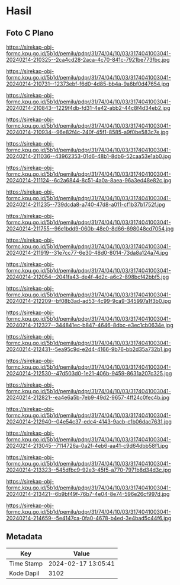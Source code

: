 # Hasil

## Foto C Plano

https://sirekap-obj-formc.kpu.go.id/5b1d/pemilu/pdpr/31/74/04/10/03/3174041003041-20240214-210325--2ca4cd28-2aca-4c70-841c-7921be773fbc.jpg

https://sirekap-obj-formc.kpu.go.id/5b1d/pemilu/pdpr/31/74/04/10/03/3174041003041-20240214-210731--12373ebf-f6d0-4d85-bb4a-9a6bf0d47654.jpg

https://sirekap-obj-formc.kpu.go.id/5b1d/pemilu/pdpr/31/74/04/10/03/3174041003041-20240214-210843--1229f4db-fd31-4e42-abb2-44c8f4d34eb2.jpg

https://sirekap-obj-formc.kpu.go.id/5b1d/pemilu/pdpr/31/74/04/10/03/3174041003041-20240214-210934--96e82f4c-240f-45f1-8585-a9f0be583c7e.jpg

https://sirekap-obj-formc.kpu.go.id/5b1d/pemilu/pdpr/31/74/04/10/03/3174041003041-20240214-211036--43962353-01d6-48b1-8db6-52caa53e1ab0.jpg

https://sirekap-obj-formc.kpu.go.id/5b1d/pemilu/pdpr/31/74/04/10/03/3174041003041-20240214-211124--6c2a6844-8c51-4a0a-8aea-96a3ed48e82c.jpg

https://sirekap-obj-formc.kpu.go.id/5b1d/pemilu/pdpr/31/74/04/10/03/3174041003041-20240214-211235--739dcda8-a740-47d8-a011-cf1b37b1752f.jpg

https://sirekap-obj-formc.kpu.go.id/5b1d/pemilu/pdpr/31/74/04/10/03/3174041003041-20240214-211755--96e1bdd9-060b-48e0-8d66-698048cd7054.jpg

https://sirekap-obj-formc.kpu.go.id/5b1d/pemilu/pdpr/31/74/04/10/03/3174041003041-20240214-211919--31e7cc77-6e30-48d0-8014-73da8a124a74.jpg

https://sirekap-obj-formc.kpu.go.id/5b1d/pemilu/pdpr/31/74/04/10/03/3174041003041-20240214-212054--2041fa43-de4f-4d2c-a6c2-898bcf42bbf5.jpg

https://sirekap-obj-formc.kpu.go.id/5b1d/pemilu/pdpr/31/74/04/10/03/3174041003041-20240214-212209--bf08b3ad-ad53-4c99-9ca9-345997a1f3b0.jpg

https://sirekap-obj-formc.kpu.go.id/5b1d/pemilu/pdpr/31/74/04/10/03/3174041003041-20240214-212327--344841ec-b847-4646-8dbc-e3ec1cb0634e.jpg

https://sirekap-obj-formc.kpu.go.id/5b1d/pemilu/pdpr/31/74/04/10/03/3174041003041-20240214-212431--5ea95c9d-e2d4-4166-9b76-bb2d35a732b1.jpg

https://sirekap-obj-formc.kpu.go.id/5b1d/pemilu/pdpr/31/74/04/10/03/3174041003041-20240214-212530--47d503d0-1e21-406b-9459-8631a207c325.jpg

https://sirekap-obj-formc.kpu.go.id/5b1d/pemilu/pdpr/31/74/04/10/03/3174041003041-20240214-212821--ea4e6a5b-7eb9-49d2-9657-4ff24c0fec4b.jpg

https://sirekap-obj-formc.kpu.go.id/5b1d/pemilu/pdpr/31/74/04/10/03/3174041003041-20240214-212940--04e54c37-edc4-4143-9acb-c1b06dac7631.jpg

https://sirekap-obj-formc.kpu.go.id/5b1d/pemilu/pdpr/31/74/04/10/03/3174041003041-20240214-213045--7114726a-0a2f-4eb6-aa41-c9d64dbb58f1.jpg

https://sirekap-obj-formc.kpu.go.id/5b1d/pemilu/pdpr/31/74/04/10/03/3174041003041-20240214-213323--545dfbc9-92e3-45f5-a770-7971b8d34d3c.jpg

https://sirekap-obj-formc.kpu.go.id/5b1d/pemilu/pdpr/31/74/04/10/03/3174041003041-20240214-213421--6b9bf49f-76b7-4e04-8e74-596e26cf997d.jpg

https://sirekap-obj-formc.kpu.go.id/5b1d/pemilu/pdpr/31/74/04/10/03/3174041003041-20240214-214659--5e4147ca-0fa0-4678-b4ed-3e4bad5c44f6.jpg


## Metadata

| Key        | Value               |
| ---------- | ------------------- |
| Time Stamp | 2024-02-17 13:05:41 |
| Kode Dapil | 3102                |



